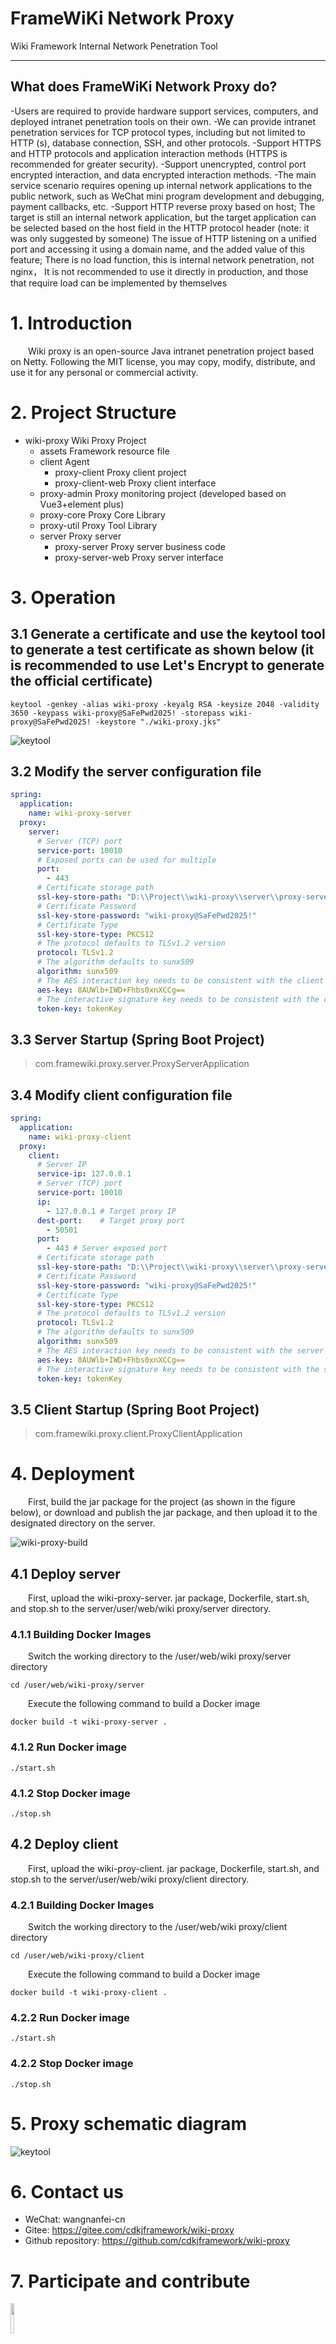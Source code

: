 # FrameWiKi Network Proxy

Wiki Framework Internal Network Penetration Tool
*********************

## What does FrameWiKi Network Proxy do?

-Users are required to provide hardware support services, computers, and deployed intranet penetration tools on their
own.
-We can provide intranet penetration services for TCP protocol types, including but not limited to HTTP (s), database
connection, SSH, and other protocols.
-Support HTTPS and HTTP protocols and application interaction methods (HTTPS is recommended for greater security).
-Support unencrypted, control port encrypted interaction, and data encrypted interaction methods.
-The main service scenario requires opening up internal network applications to the public network, such as WeChat mini
program development and debugging, payment callbacks, etc.
-Support HTTP reverse proxy based on host; The target is still an internal network application, but the target
application can be selected based on the host field in the HTTP protocol header (note: it was only suggested by someone)
The issue of HTTP listening on a unified port and accessing it using a domain name, and the added value of this feature;
There is no load function, this is internal network penetration, not
nginx， It is not recommended to use it directly in production, and those that require load can be implemented by
themselves

# 1. Introduction

<p style="text-indent: 2em;">Wiki proxy is an open-source Java intranet penetration project based on Netty. Following the MIT license, you may copy,
modify, distribute, and use it for any personal or commercial activity.</p>

# 2. Project Structure

- wiki-proxy Wiki Proxy Project
    - assets Framework resource file
    - client Agent
        - proxy-client Proxy client project
        - proxy-client-web Proxy client interface
    - proxy-admin Proxy monitoring project (developed based on Vue3+element plus)
    - proxy-core Proxy Core Library
    - proxy-util Proxy Tool Library
    - server Proxy server
        - proxy-server Proxy server business code
        - proxy-server-web Proxy server interface

# 3. Operation

## 3.1 Generate a certificate and use the keytool tool to generate a test certificate as shown below (it is recommended to use Let's Encrypt to generate the official certificate)

``` shell
keytool -genkey -alias wiki-proxy -keyalg RSA -keysize 2048 -validity 3650 -keypass wiki-proxy@SaFePwd2025! -storepass wiki-proxy@SaFePwd2025! -keystore "./wiki-proxy.jks"
```

<img alt="keytool" src="assets/developer/wiki-proxy.png"/>

## 3.2 Modify the server configuration file

``` yml
spring:
  application:
    name: wiki-proxy-server
  proxy:
    server:
      # Server (TCP) port
      service-port: 10010
      # Exposed ports can be used for multiple
      port:
        - 443
      # Certificate storage path
      ssl-key-store-path: "D:\\Project\\wiki-proxy\\server\\proxy-server-web\\src\\main\\resources\\wiki-proxy.jks"
      # Certificate Password
      ssl-key-store-password: "wiki-proxy@SaFePwd2025!"
      # Certificate Type
      ssl-key-store-type: PKCS12
      # The protocol defaults to TLSv1.2 version
      protocol: TLSv1.2
      # The algorithm defaults to sunx509
      algorithm: sunx509
      # The AES interaction key needs to be consistent with the client
      aes-key: 8AUWlb+IWD+Fhbs0xnXCCg==
      # The interactive signature key needs to be consistent with the client
      token-key: tokenKey
```

## 3.3 Server Startup (Spring Boot Project)

> com.framewiki.proxy.server.ProxyServerApplication

## 3.4  Modify client configuration file

``` yml
spring:
  application:
    name: wiki-proxy-client
  proxy:
    client:
      # Server IP
      service-ip: 127.0.0.1
      # Server (TCP) port
      service-port: 10010
      ip:
        - 127.0.0.1 # Target proxy IP
      dest-port:    # Target proxy port
        - 50501
      port:
        - 443 # Server exposed port
      # Certificate storage path
      ssl-key-store-path: "D:\\Project\\wiki-proxy\\server\\proxy-server-web\\src\\main\\resources\\wiki-proxy.jks"
      # Certificate Password
      ssl-key-store-password: "wiki-proxy@SaFePwd2025!"
      # Certificate Type
      ssl-key-store-type: PKCS12
      # The protocol defaults to TLSv1.2 version
      protocol: TLSv1.2
      # The algorithm defaults to sunx509
      algorithm: sunx509
      # The AES interaction key needs to be consistent with the server
      aes-key: 8AUWlb+IWD+Fhbs0xnXCCg==
      # The interactive signature key needs to be consistent with the server
      token-key: tokenKey
```

## 3.5 Client Startup (Spring Boot Project)

> com.framewiki.proxy.client.ProxyClientApplication

# 4. Deployment

<p style="text-indent: 2em;">First, build the jar package for the project (as shown in the figure below), or download and publish the jar package, and then upload it to the designated directory on the server.</p>
<img alt="wiki-proxy-build" src="assets/developer/wiki-proxy-build.png"/>

## 4.1 Deploy server

<p style="text-indent: 2em;">First, upload the wiki-proxy-server. jar package, Dockerfile, start.sh, and stop.sh to the server/user/web/wiki proxy/server directory.</p>

### 4.1.1 Building Docker Images

<p style="text-indent: 2em;">Switch the working directory to the /user/web/wiki proxy/server directory</p>

```shell
cd /user/web/wiki-proxy/server

```

<p style="text-indent: 2em;">Execute the following command to build a Docker image</p>

```shell
docker build -t wiki-proxy-server .

```

### 4.1.2 Run Docker image

```shell
./start.sh

```

### 4.1.2 Stop Docker image

```shell
./stop.sh

```

## 4.2 Deploy client

<p style="text-indent: 2em;">First, upload the wiki-proy-client. jar package, Dockerfile, start.sh, and stop.sh to the server/user/web/wiki proxy/client directory.</p>

### 4.2.1 Building Docker Images

<p style="text-indent: 2em;">Switch the working directory to the /user/web/wiki proxy/client directory</p>

```shell
cd /user/web/wiki-proxy/client

```

<p style="text-indent: 2em;">Execute the following command to build a Docker image</p>

```shell
docker build -t wiki-proxy-client .

```

### 4.2.2 Run Docker image

```shell
./start.sh

```

### 4.2.2 Stop Docker image

```shell
./stop.sh

```

# 5. Proxy schematic diagram

<img alt="keytool" src="assets/developer/wiki-proxy-list.png"/>

# 6. Contact us

- WeChat: wangnanfei-cn
- Gitee:  https://gitee.com/cdkjframework/wiki-proxy
- Github repository: https://github.com/cdkjframework/wiki-proxy

# 7. Participate and contribute

  <a href=" https://gitee.com/cdkjframework " target="_blank">
  <img src="assets/developer/wiki.png" width="11%"/>
  </a>